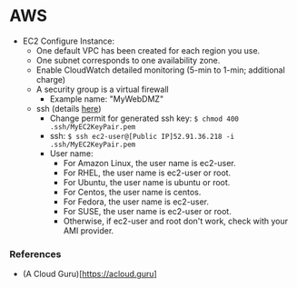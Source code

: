 # AWS 
- EC2 Configure Instance:
  - One default VPC has been created for each region you use.
  - One subnet corresponds to one availability zone.
  - Enable CloudWatch detailed monitoring (5-min to 1-min; additional charge)
  - A security group is a virtual firewall
    - Example name: "MyWebDMZ"
  - ssh (details [here](http://docs.aws.amazon.com/AWSEC2/latest/UserGuide/AccessingInstancesLinux.html)) 
    - Change permit for generated ssh key: `$ chmod 400 .ssh/MyEC2KeyPair.pem`
    - ssh: `$ ssh ec2-user@[Public IP]52.91.36.218 -i .ssh/MyEC2KeyPair.pem`
    - User name:
      - For Amazon Linux, the user name is ec2-user. 
      - For RHEL, the user name is ec2-user or root. 
      - For Ubuntu, the user name is ubuntu or root. 
      - For Centos, the user name is centos. 
      - For Fedora, the user name is ec2-user. 
      - For SUSE, the user name is ec2-user or root. 
      - Otherwise, if ec2-user and root don't work, check with your AMI provider.
    


### References
- (A Cloud Guru)[https://acloud.guru]


